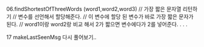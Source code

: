06.findShortestOfThreeWords (word1,word2,word3)
// 가장 짧은 문자열 리턴하기
// 변수를 선언해서 할당해준다. // 이 변수에 할당 된 변수가 바로 가장 짧은 문자가 된다.
// word1이랑 word2랑 비교 해서 2가 짧으면
변수에다가 2를 넣어준다.
.
.
.


17 makeLastSeenMsg
다시 풀어보기..

